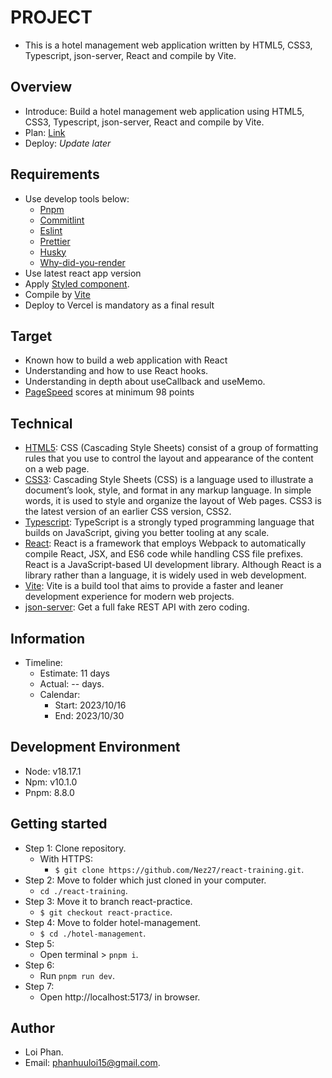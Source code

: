 # PROJECT

- This is a hotel management web application written by HTML5, CSS3, Typescript, json-server, React and compile by Vite.

## Overview

- Introduce: Build a hotel management web application using HTML5, CSS3, Typescript, json-server, React and compile by Vite.
- Plan: [Link](https://docs.google.com/document/d/1t2kx17iGCceEe3EbaKO6-3g70ejOJ1PAu9u3KXSKWi4/edit?usp=sharing)
- Deploy: _Update later_

## Requirements

- Use develop tools below:
  - [Pnpm](https://pnpm.io/)
  - [Commitlint](https://github.com/conventional-changelog/commitlint)
  - [Eslint](https://eslint.org/)
  - [Prettier](https://prettier.io/)
  - [Husky](https://github.com/typicode/husky)
  - [Why-did-you-render](https://github.com/welldone-software/why-did-you-render)
- Use latest react app version
- Apply [Styled component](https://styled-components.com/).
- Compile by [Vite](https://vitejs.dev/)
- Deploy to Vercel is mandatory as a final result

## Target

- Known how to build a web application with React
- Understanding and how to use React hooks.
- Understanding in depth about useCallback and useMemo.
- [PageSpeed](https://pagespeed.web.dev/) scores at minimum 98 points

## Technical

- [HTML5](https://www.tutorialspoint.com/html5/html5_overview.htm): CSS (Cascading Style Sheets) consist of a group of formatting rules that you use to control the layout and appearance of the content on a web page.
- [CSS3](https://www.htmlgoodies.com/html5/an-overview-of-css3/): Cascading Style Sheets (CSS) is a language used to illustrate a document’s look, style, and format in any markup language. In simple words, it is used to style and organize the layout of Web pages. CSS3 is the latest version of an earlier CSS version, CSS2.
- [Typescript](https://www.typescriptlang.org/): TypeScript is a strongly typed programming language that builds on JavaScript, giving you better tooling at any scale.
- [React](https://react.dev/): React is a framework that employs Webpack to automatically compile React, JSX, and ES6 code while handling CSS file prefixes. React is a JavaScript-based UI development library. Although React is a library rather than a language, it is widely used in web development.
- [Vite](https://vitejs.dev/): Vite is a build tool that aims to provide a faster and leaner development experience for modern web projects.
- [json-server](https://github.com/typicode/json-server): Get a full fake REST API with zero coding.

## Information

- Timeline:
  - Estimate: 11 days
  - Actual: -- days.
  - Calendar:
    - Start: 2023/10/16
    - End: 2023/10/30

## Development Environment

- Node: v18.17.1
- Npm: v10.1.0
- Pnpm: 8.8.0

## Getting started

- Step 1: Clone repository.
  - With HTTPS:
    - `$ git clone https://github.com/Nez27/react-training.git`.
- Step 2: Move to folder which just cloned in your computer.
  - `cd ./react-training`.
- Step 3: Move it to branch react-practice.
  - `$ git checkout react-practice`.
- Step 4: Move to folder hotel-management.
  - `$ cd ./hotel-management`.
- Step 5:
  - Open terminal > `pnpm i`.
- Step 6:
  - Run `pnpm run dev`.
- Step 7:
  - Open http://localhost:5173/ in browser.

## Author

- Loi Phan.
- Email: [phanhuuloi15@gmail.com](phanhuuloi15@gmail.com).

